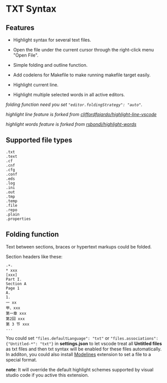 # TXT Syntax

## Features

- Highlight syntax for several text files.

- Open the file under the current cursor through the right-click menu "Open File".

- Simple folding and outline function.

- Add codelens for Makefile to make running makefile target easily.

- Highlight current line.

- Highlight multiple selected words in all active editors.

*folding function need you set `"editor.foldingStrategy": "auto"`.*

*highlight line feature is forked from [cliffordfajardo/highlight-line-vscode](https://github.com/cliffordfajardo/highlight-line-vscode)*

*highlight words feature is forked from [rsbondi/highlight-words](https://github.com/rsbondi/highlight-words)*

## Supported file types

```
.txt
.text
.cf
.cnf
.cfg
.conf
.eds
.log
.ini
.out
.tmp
.temp
.file
.repo
.plain
.properties
```

## Folding function

Text between sections, braces or hypertext markups could be folded.

Section headers like these:

```
-*-
* xxx
[xxx]
Part I.
Section A
Page 1
A. 
1. 
一 xx
甲、xxx
第一章 xxx
第2回 xxx
第 3 节 xxx
...
```

You could set `"files.defaultLanguage": "txt"` or `"files.associations": {"Untitled-*": "txt"}` in **settings.json** to let vscode treat all **Untitled files** as txt files and then txt syntax will be enabled for these files automatically.
In additon, you could also install [Modelines](https://marketplace.visualstudio.com/items?itemName=chrislajoie.vscode-modelines) extension to set a file to a special format.

**note**: It will override the default highlight schemes supported by visual studio code if you active this extension.
